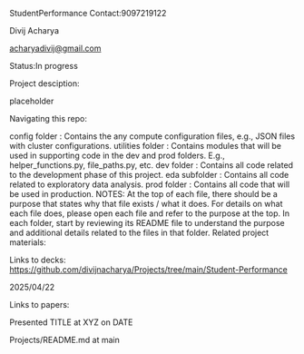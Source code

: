 
StudentPerformance
Contact:9097219122

Divij Acharya

acharyadivij@gmail.com

Status:In progress

Project desciption:

placeholder

Navigating this repo:

config folder : Contains the any compute configuration files, e.g., JSON files with cluster configurations. utilities folder : Contains modules that will be used in supporting code in the dev and prod folders. E.g., helper_functions.py, file_paths.py, etc. dev folder : Contains all code related to the development phase of this project. eda subfolder : Contains all code related to exploratory data analysis. prod folder : Contains all code that will be used in production. NOTES: At the top of each file, there should be a purpose that states why that file exists / what it does. For details on what each file does, please open each file and refer to the purpose at the top. In each folder, start by reviewing its README file to understand the purpose and additional details related to the files in that folder. Related project materials:

Links to decks: https://github.com/divijnacharya/Projects/tree/main/Student-Performance

2025/04/22

Links to papers:

Presented TITLE at XYZ on DATE

Projects/README.md at main
